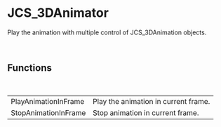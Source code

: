 <div id="content-header">
  <h1>JCS_3DAnimator</h1>
</div>

<p>
  Play the animation with multiple control of JCS_3DAnimation objects.
</p>


<br/>
<h2>Functions</h2>
<br/>

<table>
  <tr>
    <td>PlayAnimationInFrame</td>
    <td>Play the animation in current frame.</td>
  </tr>
  <tr>
    <td>StopAnimationInFrame</td>
    <td>Stop animation in current frame.</td>
  </tr>
</table>
